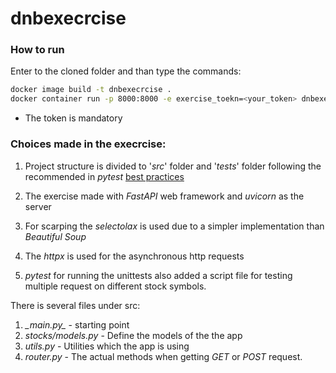 # dnbexecrcise

### How to run

Enter to the cloned folder and than type the commands:
```bash
docker image build -t dnbexecrcise .     
docker container run -p 8000:8000 -e exercise_toekn=<your_token> dnbexecrcise
```
* The token is mandatory
### Choices made in the execrcise:
1. Project structure is divided to '_src_' folder and '_tests_' folder following the recommended in _pytest_ [best practices](https://docs.pytest.org/en/7.2.x/explanation/goodpractices.html)
    
1. The exercise made with _FastAPI_ web framework and _uvicorn_ as the server
1. For scarping the _selectolax_ is used due to a simpler implementation than _Beautiful Soup_
1. The _httpx_ is used for the asynchronous http requests
1. _pytest_ for running the unittests also added a script file for testing multiple request on different stock symbols.


There is several files under src:
1. _\_main.py\__ - starting point
1. _stocks/models.py_ - Define the models of the the app
1. _utils.py_ - Utilities which the app is using
1. _router.py_ - The actual methods when getting _GET_ or _POST_ request.